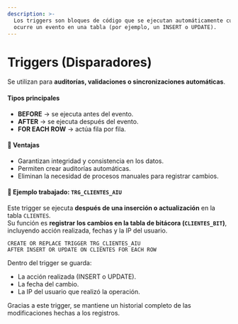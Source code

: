 ```yaml
---
description: >-
  Los triggers son bloques de código que se ejecutan automáticamente cuando
  ocurre un evento en una tabla (por ejemplo, un INSERT o UPDATE).
---
```


# Triggers (Disparadores)

Se utilizan para **auditorías, validaciones o sincronizaciones automáticas**.

#### Tipos principales

* **BEFORE** → se ejecuta antes del evento.
* **AFTER** → se ejecuta después del evento.
* **FOR EACH ROW** → actúa fila por fila.

#### 🔹 Ventajas

* Garantizan integridad y consistencia en los datos.
* Permiten crear auditorías automáticas.
* Eliminan la necesidad de procesos manuales para registrar cambios.

#### 🔹 Ejemplo trabajado: `TRG_CLIENTES_AIU`

Este trigger se ejecuta **después de una inserción o actualización** en la tabla `CLIENTES`.\
Su función es **registrar los cambios en la tabla de bitácora (`CLIENTES_BIT`)**, incluyendo acción realizada, fechas y la IP del usuario.

```
CREATE OR REPLACE TRIGGER TRG_CLIENTES_AIU
AFTER INSERT OR UPDATE ON CLIENTES FOR EACH ROW
```

Dentro del trigger se guarda:

* La acción realizada (INSERT o UPDATE).
* La fecha del cambio.
* La IP del usuario que realizó la operación.

Gracias a este trigger, se mantiene un historial completo de las modificaciones hechas a los registros.
